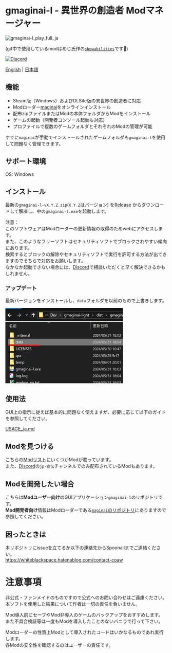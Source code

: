 # gmaginai-l - 異世界の創造者 Modマネージャー

![gmaginai-l_play_full_ja](docs/image/ja/gmaginai-l_play_full_ja.gif)

(gif中で使用しているmodはめじ氏作の[`showabilities`](https://discord.com/channels/1234695202615197746/1234751996595015710/1245000749952532480)です🙌)

[![Discord](https://img.shields.io/discord/1234695202615197746?style=for-the-badge&logo=discord&label=Discord)](https://discord.gg/Z7n5EPxQ)

[English](README.md) | [日本語](README_ja.md)
## 機能

- Steam版（Windows）およびDLSite版の異世界の創造者に対応
- Modローダー[maginai](https://github.com/Spoonail-Iroiro/maginai)をオンラインインストール
- 配布zipファイルまたはModの本体フォルダからModをインストール
- ゲームの起動（開発者コンソール起動も対応）
- プロファイルで複数のゲームフォルダとそれぞれのModの管理が可能

すでに`maginai`が手動でインストールされたゲームフォルダも`gmaginai-l`を使用して問題なく管理できます。

## サポート環境

OS: Windows

## インストール

最新の`gmaginai-l-vX.Y.Z.zip`(`X.Y.Z`はバージョン) を[Release](https://github.com/Spoonail-Iroiro/gmaginai-l/releases)
からダウンロードして解凍し、中の`gmaginai-l.exe`を起動します。

注意：  
このソフトウェアはModローダーの更新情報の取得のためwebにアクセスします。  
また、このようなフリーソフトはセキュリティソフトでブロックされやすい傾向にあります。  
検索するとブロックの解除やセキュリティソフトで実行を許可する方法が出てきますのでそちらで対応をお願いします。  
なかなか起動できない場合には、[Discord](https://discord.gg/RgYrD3uPZM)で相談いただくと早く解決できるかもしれません。

### アップデート

最新バージョンをインストールし、`data`フォルダを以前のもので上書きします。

![docs/image/migrate-gmaginai-l.png](docs/image/migrate-gmaginai-l.png)

## 使用法

GUI上の指示に従えば基本的に問題なく使えますが、必要に応じて以下のガイドを参照してください。

[USAGE_ja.md](docs/USAGE_ja.md)

## Modを見つける
こちらの[Modリスト](https://github.com/Spoonail-Iroiro/maginai/blob/develop/README_en.md#%E4%BD%9C%E8%80%85mod%E3%83%AA%E3%82%B9%E3%83%889)にいくつかModが載っています。  
また、[Discord](https://discord.gg/RgYrD3uPZM)の`jp-宣伝`チャンネルでのみ配布されているModもあります。  

## Modを開発したい場合

こちらは**Modユーザー向け**のGUIアプリケーション`gmaginai-l`のリポジトリです。  
**Mod開発者向け**情報はModローダーである[`maginai`のリポジトリ](https://github.com/Spoonail-Iroiro/maginai)にありますので参照してください。

## 困ったときは

本リポジトリにissueを立てるか以下の連絡先からSpoonailまでご連絡ください。  
https://whiteblackspace.hatenablog.com/contact-coaw

# 注意事項

非公式・ファンメイドのものですので公式へのお問い合わせはご遠慮ください。  
本ソフトを使用した結果について作者は一切の責任を負いません。

Mod導入前にセーブやMod非導入のゲームのバックアップをおすすめします。  
また不具合検証等は一度もModを導入したことのないバニラで行って下さい。

Modローダーの性質上Modとして導入されたコードはいかなるものであれ実行します。  
各Modの安全性を確認するのはユーザーの責任です。  
